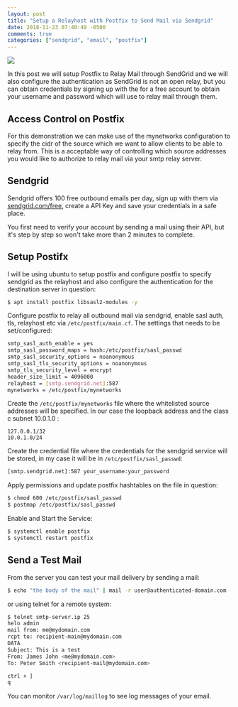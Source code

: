 ```yaml
---
layout: post
title: "Setup a Relayhost with Postfix to Send Mail via Sendgrid"
date: 2018-11-23 07:40:49 -0500
comments: true
categories: ["sendgrid", "email", "postfix"] 
---
```


![](https://objects.ruanbekker.com/assets/images/sendgrid-logo.png)

In this post we will setup Postfix to Relay Mail through SendGrid and we will also configure the authentication as SendGrid is not an open relay, but you can obtain credentials by signing up with the for a free account to obtain your username and password which will use to relay mail through them.

## Access Control on Postfix

For this demonstration we can make use of the mynetworks configuration to specify the cidr of the source which we want to allow clients to be able to relay from. This is a acceptable way of controlling which source addresses you would like to authorize to relay mail via your smtp relay server.

## Sendgrid

Sendgrid offers 100 free outbound emails per day, sign up with them via [sendgrid.com/free](https://sendgrid.com/free/), create a API Key and save your credentials in a safe place.

You first need to verify your account by sending a mail using their API, but it's step by step so won't take more than 2 minutes to complete.

## Setup Postifx

I will be using ubuntu to setup postfix and configure postfix to specify sendgrid as the relayhost and also configure the authentication for the destination server in question:

```bash
$ apt install postfix libsasl2-modules -y
```

Configure postfix to relay all outbound mail via sendgrid, enable sasl auth, tls, relayhost etc via `/etc/postfix/main.cf`. The settings that needs to be set/configured:

```bash
smtp_sasl_auth_enable = yes
smtp_sasl_password_maps = hash:/etc/postfix/sasl_passwd
smtp_sasl_security_options = noanonymous
smtp_sasl_tls_security_options = noanonymous
smtp_tls_security_level = encrypt
header_size_limit = 4096000
relayhost = [smtp.sendgrid.net]:587
mynetworks = /etc/postfix/mynetworks
```

Create the `/etc/postfix/mynetworks` file where the whitelisted source addresses will be specified. In our case the loopback address and the class c subnet 10.0.1.0 :

```
127.0.0.1/32
10.0.1.0/24
```

Create the credential file where the credentials for the sendgrid service will be stored, in my case it will be in `/etc/postfix/sasl_passwd`:

```bash
[smtp.sendgrid.net]:587 your_username:your_password
```

Apply permissions and update postfix hashtables on the file in question:

```bash
$ chmod 600 /etc/postfix/sasl_passwd
$ postmap /etc/postfix/sasl_passwd
```

Enable and Start the Service:

```bash
$ systemctl enable postfix
$ systemctl restart postfix
```

## Send a Test Mail

From the server you can test your mail delivery by sending a mail:

```bash
$ echo "the body of the mail" | mail -r user@authenticated-domain.com -s "my subject" recipient-mail@mydomain.com
```

or using telnet for a remote system:

```bash
$ telnet smtp-server.ip 25
helo admin
mail from: me@mydomain.com
rcpt to: recipient-main@mydomain.com
DATA
Subject: This is a test
From: James John <me@mydomain.com>
To: Peter Smith <recipient-mail@mydomain.com> 

ctrl + ]
q
```

You can monitor `/var/log/maillog` to see log messages of your email.
